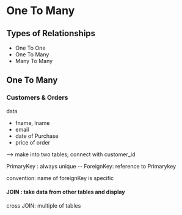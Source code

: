 # One To Many

## Types of Relationships
- One To One
- One To Many
- Many To Many

## One To Many 

### Customers & Orders

data
- fname, lname
- email
- date of Purchase
- price of order

--> make into two tables; connect with customer_id

PrimaryKey : always unique -- ForeignKey: reference to Primarykey

convention: name of foreignKey is specific

#### JOIN : take data from other tables and display

cross JOIN: multiple of tables
